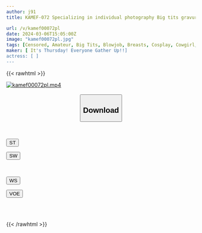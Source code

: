 ```yaml
---
author: j91
title: KAMEF-072 Specializing in individual photography Big tits gravure photo session Chitose (30) Machida Lens's BLACK KAMEKO FILE.72 J cup dark business personal shooting leaked video Bitch explodes at a luxury hotel and becomes a service slut Enjoying 3-digit breasts Raw without rubber Pussy inserter making Gonzo

url: /v/kamef00072pl
date: 2024-03-06T15:05:00Z
image: "kamef00072pl.jpg"
tags: [Censored, Amateur, Big Tits, Blowjob, Breasts, Cosplay, Cowgirl, Creampie, Cunnilingus, Entertainer, Finger Fuck, Hotel, Idol, POV, Swimsuit, Tall, Titty Fuck]
maker: [ It's Thursday! Everyone Gather Up!!]
actress: [ ]
---
```



{{< rawhtml >}}

<div class="video" data-videoid="rgpkx0lb3xSxzJ">
    <a href="javascript:;">
        <img src="/v/kamef00072pl/kamef00072pl.jpg" width="WIDTH" height="HEIGHT" alt="kamef00072pl.mp4" loading="lazy">
    </a>
</div>

<script type="text/javascript" src="https://j91.asia/asset/on-demand-st.js"></script>

<br>
  <link rel="stylesheet" href="https://j91.asia/asset/bs5.css">
  
  <center>
  <button class="btn btn-primary" type="button" data-bs-toggle="collapse" data-bs-target=".multi-collapse" aria-expanded="false" aria-controls="multiCollapseExample1 multiCollapseExample2"><h2>Download</h2></button></center>
</p>
<div class="row">
  <div class="col">
    <div class="collapse multi-collapse" id="multiCollapseExample1">
      <div class="card card-body">
	      	      <br>
<div class="buttons">  
<p><a href="https://streamtape.to/v/rgpkx0lb3xSxzJ" target="_blank"><button class="btn-hover color-3"><i class="fa fa-download"></i> ST</button></a></p>
<p><a href="https://cdnwish.com/6w6q35zjbkoo" target="_blank"><button class="btn-hover color-2"><i class="fa fa-download"></i> SW</button></a></p></div>
    </div>
  </div>
</div>
  <div class="col">
    <div class="collapse multi-collapse" id="multiCollapseExample2">
      <div class="card card-body">
	      <br>
<div class="buttons">
<p><a href="https://wolfstream.tv/nhzqzimwyb2p"><button class="btn-hover color-9"><i class="fa fa-download"></i> WS</button></a></p>
<p><a href="https://voe.sx/goutjqm64zyf"><button class="btn-hover color-8"><i class="fa fa-download"></i> VOE</button></a></p></div>
<br><br>
      </div>
    </div>
  </div>
</div>

{{< /rawhtml >}}